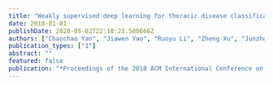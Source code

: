 ```yaml
---
title: "Weakly supervised deep learning for thoracic disease classification and localization on chest x-rays"
date: 2018-01-01
publishDate: 2020-05-02T22:10:23.580666Z
authors: ["Chaochao Yan", "Jiawen Yao", "Ruoyu Li", "Zheng Xu", "Junzhou Huang"]
publication_types: ["1"]
abstract: ""
featured: false
publication: "*Proceedings of the 2018 ACM International Conference on Bioinformatics, Computational Biology, and Health Informatics*"
---
```


